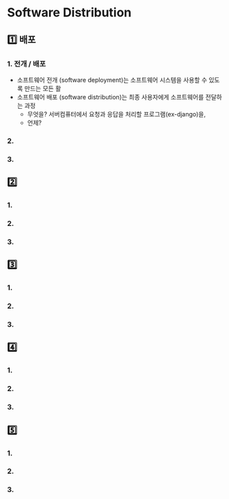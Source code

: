 # Software Distribution



## :one: 배포

### 1. 전개 / 배포

* 소프트웨어 전개 (software deployment)는 소프트웨어 시스템을 사용할 수 있도록 만드는 모든 활
* 소프트웨어 배포 (software distribution)는 최종 사용자에게 소프트웨어를 전달하는 과정
  * 무엇을? 서버컴퓨터에서 요청과 응답을 처리할 프로그램(ex-django)을, 
  * 언제?  

### 2.

### 3.





## :two:

### 1.

### 2.

### 3.



## :three:

### 1.

### 2.

### 3.



## :four:

### 1.

### 2.

### 3.



## :five:

### 1.

### 2.

### 3.



